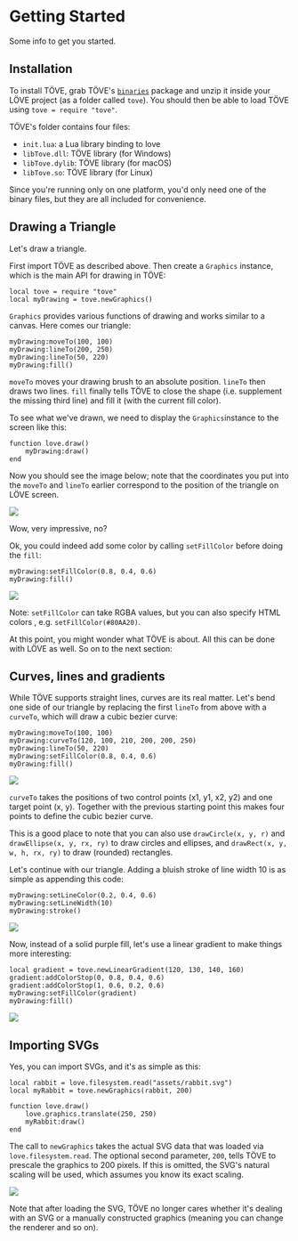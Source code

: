 # Getting Started

Some info to get you started.

## Installation

To install TÖVE, grab TÖVE's [`binaries`](https://github.com/poke1024/tove2d/releases/download/1.0/tove.zip) package and unzip it inside your LÖVE project (as a folder called `tove`). You should then be able to load TÖVE using `tove = require "tove"`.

TÖVE's folder contains four files:

- `init.lua`: a Lua library binding to love
- `libTove.dll`: TÖVE library (for Windows)
- `libTove.dylib`: TÖVE library (for macOS)
- `libTove.so`: TÖVE library (for Linux)

Since you're running only on one platform, you'd only need one of the binary files, but they are all included for convenience.

## Drawing a Triangle

Let's draw a triangle.

First import TÖVE as described above. Then create a `Graphics` instance, which is the main API for drawing in TÖVE:

```
local tove = require "tove"
local myDrawing = tove.newGraphics()
```

`Graphics` provides various functions of drawing and works similar to a canvas. Here comes our triangle:

```
myDrawing:moveTo(100, 100)
myDrawing:lineTo(200, 250)
myDrawing:lineTo(50, 220)
myDrawing:fill()
```

`moveTo` moves your drawing brush to an absolute position. `lineTo` then draws two lines. `fill` finally tells TÖVE to close the shape (i.e. supplement the missing third line) and fill it (with the current fill color).

To see what we've drawn, we need to display the `Graphics`instance to the screen like this:

```
function love.draw()
	myDrawing:draw()
end
```

Now you should see the image below; note that the coordinates you put into the `moveTo` and `lineTo` earlier correspond to the position of the triangle on LÖVE screen.

![](images/tutorial/white-triangle.jpg)

Wow, very impressive, no?

Ok, you could indeed add some color by calling `setFillColor` before doing the `fill`:

```
myDrawing:setFillColor(0.8, 0.4, 0.6)
myDrawing:fill()
```

![](images/tutorial/purple-triangle.jpg)

Note: `setFillColor` can take RGBA values, but you can also specify HTML colors , e.g. `setFillColor(#80AA20)`.

At this point, you might wonder what TÖVE is about. All this can be done with LÖVE as well. So on to the next section:

## Curves, lines and gradients

While TÖVE supports straight lines, curves are its real matter. Let's bend one side of our triangle by replacing the first `lineTo` from above with a `curveTo`, which will draw a cubic bezier curve:

```
myDrawing:moveTo(100, 100)
myDrawing:curveTo(120, 100, 210, 200, 200, 250)
myDrawing:lineTo(50, 220)
myDrawing:setFillColor(0.8, 0.4, 0.6)
myDrawing:fill()
```

![](images/tutorial/curved-triangle.jpg)

`curveTo` takes the positions of two control points (x1, y1, x2, y2) and one target point (x, y). Together with the previous starting point this makes four points to define the cubic bezier curve.

This is a good place to note that you can also use `drawCircle(x, y, r)` and `drawEllipse(x, y, rx, ry)` to draw circles and ellipses, and `drawRect(x, y, w, h, rx, ry)` to draw (rounded) rectangles.

Let's continue with our triangle. Adding a bluish stroke of line width 10 is as simple as appending this code:

```
myDrawing:setLineColor(0.2, 0.4, 0.6)
myDrawing:setLineWidth(10)
myDrawing:stroke()
```

![](images/tutorial/curved-triangle-stroked.jpg)

Now, instead of a solid purple fill, let's use a linear gradient to make things more interesting:

```
local gradient = tove.newLinearGradient(120, 130, 140, 160)
gradient:addColorStop(0, 0.8, 0.4, 0.6)
gradient:addColorStop(1, 0.6, 0.2, 0.6)
myDrawing:setFillColor(gradient)
myDrawing:fill()
```

![](images/tutorial/triangle-gradient.jpg)

## Importing SVGs

Yes, you can import SVGs, and it's as simple as this:

```
local rabbit = love.filesystem.read("assets/rabbit.svg")
local myRabbit = tove.newGraphics(rabbit, 200)

function love.draw()
	love.graphics.translate(250, 250)
	myRabbit:draw()
end
```

The call to `newGraphics` takes the actual SVG data that was loaded via `love.filesystem.read`. The optional second parameter, `200`, tells TÖVE to prescale the graphics to 200 pixels. If this is omitted, the SVG's natural scaling will be used, which assumes you know its exact scaling.

![](images/tutorial/rabbit-svg.jpg)

Note that after loading the SVG, TÖVE no longer cares whether it's dealing with an SVG or a manually constructed graphics (meaning you can change the renderer and so on).
